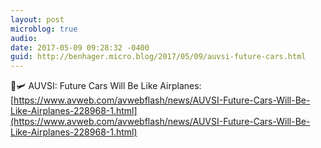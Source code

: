 ```yaml
---
layout: post
microblog: true
audio: 
date: 2017-05-09 09:28:32 -0400
guid: http://benhager.micro.blog/2017/05/09/auvsi-future-cars.html
---
```

🚗🛩 AUVSI: Future Cars Will Be Like Airplanes: [https://www.avweb.com/avwebflash/news/AUVSI-Future-Cars-Will-Be-Like-Airplanes-228968-1.html](https://www.avweb.com/avwebflash/news/AUVSI-Future-Cars-Will-Be-Like-Airplanes-228968-1.html)
